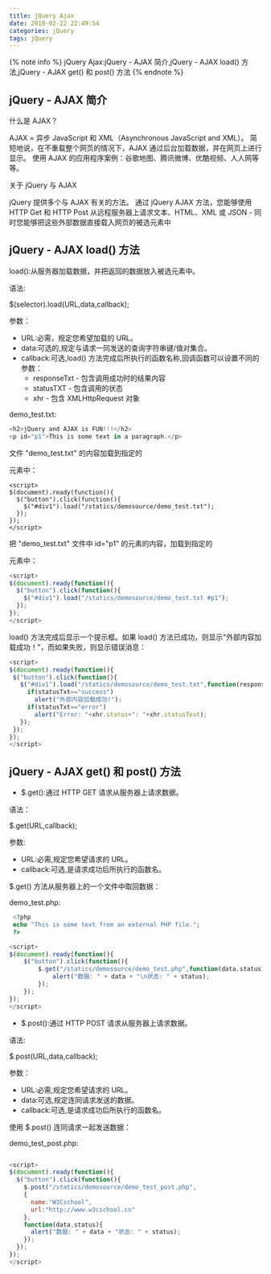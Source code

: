 ```yaml
---
title: jQuery Ajax
date: 2018-02-22 22:49:54
categories: jQuery
tags: jQuery
---
```

{% note info %}
jQuery Ajax:jQuery - AJAX 简介,jQuery - AJAX load() 方法,jQuery - AJAX get() 和 post() 方法
{% endnote %}

## jQuery - AJAX 简介

什么是 AJAX？

AJAX = 异步 JavaScript 和 XML（Asynchronous JavaScript and XML）。
简短地说，在不重载整个网页的情况下，AJAX 通过后台加载数据，并在网页上进行显示。
使用 AJAX 的应用程序案例：谷歌地图、腾讯微博、优酷视频、人人网等等。

关于 jQuery 与 AJAX

jQuery 提供多个与 AJAX 有关的方法。
通过 jQuery AJAX 方法，您能够使用 HTTP Get 和 HTTP Post 从远程服务器上请求文本、HTML、XML 或 JSON - 同时您能够把这些外部数据直接载入网页的被选元素中


## jQuery - AJAX load() 方法

load():从服务器加载数据，并把返回的数据放入被选元素中。

语法:

$(selector).load(URL,data,callback); 

参数：

- URL:必需，规定您希望加载的 URL。
- data:可选的,规定与请求一同发送的查询字符串键/值对集合。
- callback:可选,load() 方法完成后所执行的函数名称,回调函数可以设置不同的参数：
	- responseTxt - 包含调用成功时的结果内容
	- statusTXT - 包含调用的状态
	- xhr - 包含 XMLHttpRequest 对象

demo_test.txt:
```js
<h2>jQuery and AJAX is FUN!!!</h2>
<p id="p1">This is some text in a paragraph.</p>
```

文件 "demo_test.txt" 的内容加载到指定的 <div> 元素中：
```js:
<script>
$(document).ready(function(){
  $("button").click(function(){
    $("#div1").load("/statics/demosource/demo_test.txt");
  });
});
</script>
```

把 "demo_test.txt" 文件中 id="p1" 的元素的内容，加载到指定的 <div> 元素中：
```js
<script>
$(document).ready(function(){
  $("button").click(function(){
    $("#div1").load("/statics/demosource/demo_test.txt #p1");
  });
});
</script>
```

 load() 方法完成后显示一个提示框。如果 load() 方法已成功，则显示"外部内容加载成功！"，而如果失败，则显示错误消息：
 
 ```js
 <script>
$(document).ready(function(){
  $("button").click(function(){
    $("#div1").load("/statics/demosource/demo_test.txt",function(responseTxt,statusTxt,xhr){
      if(statusTxt=="success")
        alert("外部内容加载成功!");
      if(statusTxt=="error")
        alert("Error: "+xhr.status+": "+xhr.statusText);
    });
  });
});
</script>
 ```

## jQuery - AJAX get() 和 post() 方法

- $.get():通过 HTTP GET 请求从服务器上请求数据。

语法：

$.get(URL,callback);

参数:

- URL:必需,规定您希望请求的 URL。
- callback:可选,是请求成功后所执行的函数名。

$.get() 方法从服务器上的一个文件中取回数据：

demo_test.php:

```php
 <?php
 echo "This is some text from an external PHP file.";
 ?>
```


```js
<script>
$(document).ready(function(){
	$("button").click(function(){
		$.get("/statics/demosource/demo_test.php",function(data,status){
			alert("数据: " + data + "\n状态: " + status);
		});
	});
});
</script>
```
- $.post():通过 HTTP POST 请求从服务器上请求数据。

语法:

$.post(URL,data,callback); 

参数：

- URL:必需,规定您希望请求的 URL。
- data:可选,规定连同请求发送的数据。
- callback:可选,是请求成功后所执行的函数名。

使用 $.post() 连同请求一起发送数据：

demo_test_post.php:
```php

```
 <?php
 $name = isset($_POST['name']) ? htmlspecialchars($_POST['name']) : '';
 $city = isset($_POST['city']) ? htmlspecialchars($_POST['city']) : '';
 echo 'Dear ' . $name;
 echo 'Hope you live well in ' . $city;
 ?>
```js
<script>
$(document).ready(function(){
  $("button").click(function(){
    $.post("/statics/demosource/demo_test_post.php",
    {
      name:"W3Cschool",
      url:"http://www.w3cschool.cn"
    },
    function(data,status){
      alert("数据: " + data + "状态: " + status);
    });
  });
});
</script>
```


